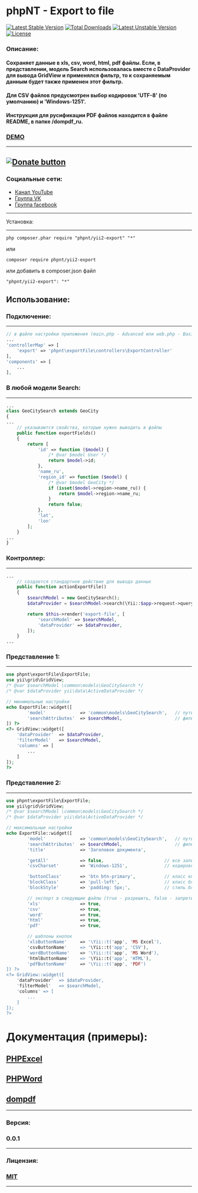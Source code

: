 phpNT - Export to file
================================
[![Latest Stable Version](https://poser.pugx.org/phpnt/yii2-export/v/stable)](https://packagist.org/packages/phpnt/yii2-export) [![Total Downloads](https://poser.pugx.org/phpnt/yii2-export/downloads)](https://packagist.org/packages/phpnt/yii2-export) [![Latest Unstable Version](https://poser.pugx.org/phpnt/yii2-export/v/unstable)](https://packagist.org/packages/phpnt/yii2-export) [![License](https://poser.pugx.org/phpnt/yii2-export/license)](https://packagist.org/packages/phpnt/yii2-export)
### Описание:
#### Сохраняет данные в xls, csv, word, html, pdf файлы. Если, в представлении, модель Search использовалась вместе с DataProvider для вывода GridView и применялся фильтр, то к сохраняемым данным будет также применен этот фильтр.
#### Для CSV файлов предусмотрен выбор кодировок 'UTF-8' (по умолчанию) и 'Windows-1251'.
#### Инструкция для русификации PDF файлов находится в файле README, в папке /dompdf_ru.
### [DEMO](http://phpnt.com/widget/export-file)

------------
[![Donate button](https://www.paypal.com/en_US/i/btn/btn_donate_LG.gif)](http://phpnt.com/donate/index)
------------

### Социальные сети:
 - [Канал YouTube](https://www.youtube.com/c/phpnt)
 - [Группа VK](https://vk.com/phpnt)
 - [Группа facebook](https://www.facebook.com/Phpnt-595851240515413/)

------------

Установка:

------------

```
php composer.phar require "phpnt/yii2-export" "*"
```
или

```
composer require phpnt/yii2-export
```

или добавить в composer.json файл

```
"phpnt/yii2-export": "*"
```
## Использование:
### Подключение:
------------
```php
// в файле настройки приложения (main.php - Advanced или web.php - Basic) добавляется класс в controllerMap
...
'controllerMap' => [
    'export' => 'phpnt\exportFile\controllers\ExportController'
],
'components' => [
    ...
],
```
### В любой модели Search:
------------
```php
...
class GeoCitySearch extends GeoCity
{
...
    // указываются свойства, которые нужно выводить в файлы
    public function exportFields()
    {
        return [
            'id' => function ($model) {
                /* @var $model User */
                return $model->id;
            },
            'name_ru',
            'region_id' => function ($model) {
                /* @var $model GeoCity */
                if (isset($model->region->name_ru)) {
                    return $model->region->name_ru;
                }
                return false;
            },
            'lat',
            'lon'
        ];
    }
...
}
```
### Контроллер:
------------
```php
...
    // cоздается стандартное действие для вывода данных
    public function actionExportFile()
    {
        $searchModel = new GeoCitySearch();
        $dataProvider = $searchModel->search(\Yii::$app->request->queryParams);

        return $this->render('export-file', [
            'searchModel' => $searchModel,
            'dataProvider' => $dataProvider,
        ]);
    }
...
```

### Представление 1:
------------
```php
use phpnt\exportFile\ExportFile;
use yii\grid\GridView;
/* @var $searchModel \common\models\GeoCitySearch */
/* @var $dataProvider yii\data\ActiveDataProvider */

// минимальные настройки
echo ExportFile::widget([
        'model'             => 'common\models\GeoCitySearch',   // путь к модели
        'searchAttributes'  => $searchModel,                    // фильтр
]) ?>
<?= GridView::widget([
    'dataProvider'  => $dataProvider,
    'filterModel'   => $searchModel,
    'columns' => [
        ...
    ]
]);
?>
```
### Представление 2:
------------
```php
use phpnt\exportFile\ExportFile;
use yii\grid\GridView;
/* @var $searchModel \common\models\GeoCitySearch */
/* @var $dataProvider yii\data\ActiveDataProvider */

// максимальные настройки
echo ExportFile::widget([
        'model'             => 'common\models\GeoCitySearch',   // путь к модели
        'searchAttributes'  => $searchModel,                    // фильтр
        'title'             => 'Заголовок документа',

        'getAll'            => false,                       // все записи - true, учитывать пагинацию - false
        'csvCharset'        => 'Windows-1251',              // кодировка csv файла: 'UTF-8' (по умолчанию) или 'Windows-1251'

        'buttonClass'       => 'btn btn-primary',           // класс кнопки
        'blockClass'        => 'pull-left',                 // класс блока в котором кнопка
        'blockStyle'        => 'padding: 5px;',             // стиль блока в котором кнопка

        // экспорт в следующие файлы (true - разрешить, false - запретить)
        'xls'               => true,
        'csv'               => true,
        'word'              => true,
        'html'              => true,
        'pdf'               => true,

        // шаблоны кнопок
        'xlsButtonName'     => '\Yii::t('app', 'MS Excel'),
        'csvButtonName'     => '\Yii::t('app', 'CSV'),
        'wordButtonName'    => '\Yii::t('app', 'MS Word'),
        'htmlButtonName'    => '\Yii::t('app', 'HTML'),
        'pdfButtonName'     => '\Yii::t('app', 'PDF')
]) ?>
<?= GridView::widget([
    'dataProvider'  => $dataProvider,
    'filterModel'   => $searchModel,
    'columns' => [
        ...
    ]
]);
?>
```
# Документация (примеры):
## [PHPExcel](https://phpexcel.codeplex.com/)
## [PHPWord](https://phpword.readthedocs.io/en/latest/)
## [dompdf](https://github.com/dompdf/dompdf)
------------
### Версия:
### 0.0.1
------------
### Лицензия:
### [MIT](https://ru.wikipedia.org/wiki/%D0%9B%D0%B8%D1%86%D0%B5%D0%BD%D0%B7%D0%B8%D1%8F_MIT)
------------

